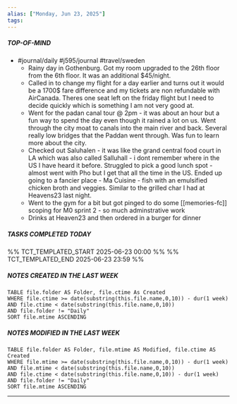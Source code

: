 ```yaml
---
alias: ["Monday, Jun 23, 2025"]
tags: 
---
```

##### TOP-OF-MIND
- #journal/daily #j595/journal #travel/sweden 
	- Rainy day in Gothenburg. Got my room upgraded to the 26th floor from the 6th floor. It was an additional $45/night.
	- Called in to change my flight for a day earlier and turns out it would be a 1700$ fare difference and my tickets are non refundable with AirCanada. Theres one seat left on the friday flight but I need to decide quickly which is something I am not very good at. 
	- Went for the padan canal tour @ 2pm - it was about an hour but a fun way to spend the day even though it rained a lot on us. Went through the city moat to canals into the main river and back. Several really low bridges that the Paddan went through. Was fun to learn more about the city.
	- Checked out Saluhalen - it was like the grand central food court in LA which was also called Salluhall - i dont remember where in the US I have heard it before.  Struggled to pick a good lunch spot - almost went with Pho but I get that all the time in the US. Ended up going to a fancier place - Ma Cuisine - fish with an emulsified chicken broth and veggies. Similar to the grilled char I had at Heavens23 last night.
	- Went to the gym for a bit but got pinged to do some [[memories-fc]] scoping for M0 sprint 2 - so much adminstrative work
	- Drinks at Heaven23 and then ordered in a burger for dinner

##### TASKS COMPLETED TODAY
%% TCT_TEMPLATED_START 2025-06-23 00:00 %%
%% TCT_TEMPLATED_END 2025-06-23 23:59 %%



##### NOTES CREATED IN THE LAST WEEK
``` dataview
TABLE file.folder AS Folder, file.ctime As Created
WHERE file.ctime >= date(substring(this.file.name,0,10)) - dur(1 week) 
AND file.ctime < date(substring(this.file.name,0,10)) 
AND file.folder != "Daily"
SORT file.mtime ASCENDING
```

##### NOTES MODIFIED IN THE LAST WEEK
``` dataview
TABLE file.folder AS Folder, file.mtime AS Modified, file.ctime AS Created
WHERE file.mtime >= date(substring(this.file.name,0,10)) - dur(1 week)
AND file.mtime < date(substring(this.file.name,0,10))
AND file.ctime < date(substring(this.file.name,0,10)) - dur(1 week)
AND file.folder != "Daily"
SORT file.mtime ASCENDING
```
---
